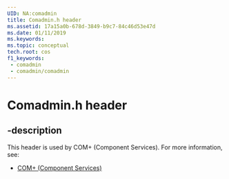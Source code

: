 ```yaml
---
UID: NA:comadmin
title: Comadmin.h header
ms.assetid: 17a15a0b-678d-3849-b9c7-84c46d53e47d
ms.date: 01/11/2019
ms.keywords: 
ms.topic: conceptual
tech.root: cos
f1_keywords:
 - comadmin
 - comadmin/comadmin
---
```


# Comadmin.h header


## -description

This header is used by COM+ (Component Services). For more information, see:

- [COM+ (Component Services)](../_cos/index.md)

